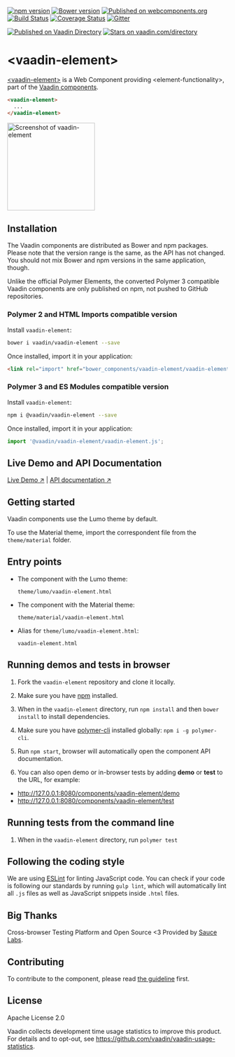[![npm version](https://badgen.net/npm/v/@vaadin/vaadin-element)](https://www.npmjs.com/package/@vaadin/vaadin-element)
[![Bower version](https://badgen.net/github/release/vaadin/vaadin-element)](https://github.com/vaadin/vaadin-element/releases)
[![Published on webcomponents.org](https://img.shields.io/badge/webcomponents.org-published-blue.svg)](https://www.webcomponents.org/element/vaadin/vaadin-element)
[![Build Status](https://travis-ci.org/vaadin/vaadin-element.svg?branch=master)](https://travis-ci.org/vaadin/vaadin-element)
[![Coverage Status](https://coveralls.io/repos/github/vaadin/vaadin-element/badge.svg?branch=master)](https://coveralls.io/github/vaadin/vaadin-element?branch=master)
[![Gitter](https://badges.gitter.im/Join%20Chat.svg)](https://gitter.im/vaadin/web-components?utm_source=badge&utm_medium=badge&utm_campaign=pr-badge)

 [![Published on Vaadin  Directory](https://img.shields.io/badge/Vaadin%20Directory-published-00b4f0.svg)](https://vaadin.com/directory/component/vaadinvaadin-element)
[![Stars on vaadin.com/directory](https://img.shields.io/vaadin-directory/star/vaadin-element-directory-urlidentifier.svg)](https://vaadin.com/directory/component/vaadinvaadin-element)


# &lt;vaadin-element&gt;

[&lt;vaadin-element&gt;](https://vaadin.com/components/vaadin-element) is a Web Component providing &lt;element-functionality&gt;, part of the [Vaadin components](https://vaadin.com/components).

<!--
```
<custom-element-demo>
  <template>
    <script src="../webcomponentsjs/webcomponents-lite.js"></script>
    <link rel="import" href="vaadin-element.html">
    <next-code-block></next-code-block>
  </template>
</custom-element-demo>
```
-->
```html
<vaadin-element>
  ...
</vaadin-element>
```

[<img src="https://raw.githubusercontent.com/vaadin/vaadin-element/master/screenshot.png" width="200" alt="Screenshot of vaadin-element">](https://vaadin.com/components/vaadin-element)


## Installation

The Vaadin components are distributed as Bower and npm packages.
Please note that the version range is the same, as the API has not changed.
You should not mix Bower and npm versions in the same application, though.

Unlike the official Polymer Elements, the converted Polymer 3 compatible Vaadin components
are only published on npm, not pushed to GitHub repositories.

### Polymer 2 and HTML Imports compatible version

Install `vaadin-element`:

```sh
bower i vaadin/vaadin-element --save
```

Once installed, import it in your application:

```html
<link rel="import" href="bower_components/vaadin-element/vaadin-element.html">
```
### Polymer 3 and ES Modules compatible version


Install `vaadin-element`:

```sh
npm i @vaadin/vaadin-element --save
```

Once installed, import it in your application:

```js
import '@vaadin/vaadin-element/vaadin-element.js';
```

## Live Demo and API Documentation

[Live Demo ↗](https://vaadin.com/components/vaadin-element/html-examples)
|
[API documentation ↗](https://vaadin.com/components/vaadin-element/html-api)


## Getting started

Vaadin components use the Lumo theme by default.

To use the Material theme, import the correspondent file from the `theme/material` folder.

## Entry points

- The component with the Lumo theme:

  `theme/lumo/vaadin-element.html`

- The component with the Material theme:

  `theme/material/vaadin-element.html`

- Alias for `theme/lumo/vaadin-element.html`:

  `vaadin-element.html`


## Running demos and tests in browser

1. Fork the `vaadin-element` repository and clone it locally.

1. Make sure you have [npm](https://www.npmjs.com/) installed.

1. When in the `vaadin-element` directory, run `npm install` and then `bower install` to install dependencies.

1. Make sure you have [polymer-cli](https://www.npmjs.com/package/polymer-cli) installed globally: `npm i -g polymer-cli`.

1. Run `npm start`, browser will automatically open the component API documentation.

1. You can also open demo or in-browser tests by adding **demo** or **test** to the URL, for example:

  - http://127.0.0.1:8080/components/vaadin-element/demo
  - http://127.0.0.1:8080/components/vaadin-element/test


## Running tests from the command line

1. When in the `vaadin-element` directory, run `polymer test`


## Following the coding style

We are using [ESLint](http://eslint.org/) for linting JavaScript code. You can check if your code is following our standards by running `gulp lint`, which will automatically lint all `.js` files as well as JavaScript snippets inside `.html` files.


## Big Thanks

Cross-browser Testing Platform and Open Source <3 Provided by [Sauce Labs](https://saucelabs.com).


## Contributing

  To contribute to the component, please read [the guideline](https://github.com/vaadin/vaadin-core/blob/master/CONTRIBUTING.md) first.


## License

Apache License 2.0

Vaadin collects development time usage statistics to improve this product. For details and to opt-out, see https://github.com/vaadin/vaadin-usage-statistics.
